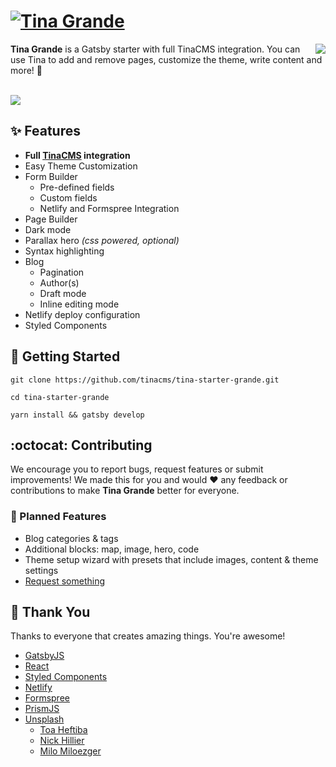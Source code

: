 # [![Tina Grande](https://res.cloudinary.com/forestry-demo/image/upload/h_40/v1573060726/tina-grande-wordmark.png)](https://tina-starter-grande.netlify.com/)

<img src="https://res.cloudinary.com/forestry-demo/image/upload/w_40/v1573151455/grande-cup.png" align="right" style="margin-left:15px;" />

**Tina Grande** is a Gatsby starter with full TinaCMS integration. You can use Tina to add and remove pages, customize the theme, write content and more! :tada:

<br />

<img src="https://res.cloudinary.com/forestry-demo/video/upload/w_700/v1573145194/Tina_Grande_Alpha_Demo_1_-_Encoded.gif" align="center" />

<br />

## :sparkles: Features

- **Full [TinaCMS](http://tinacms.org) integration**
- Easy Theme Customization
- Form Builder
  - Pre-defined fields
  - Custom fields
  - Netlify and Formspree Integration
- Page Builder
- Dark mode
- Parallax hero _(css powered, optional)_
- Syntax highlighting
- Blog
  - Pagination
  - Author(s)
  - Draft mode
  - Inline editing mode
- Netlify deploy configuration
- Styled Components

## :memo: Getting Started

```
git clone https://github.com/tinacms/tina-starter-grande.git

cd tina-starter-grande

yarn install && gatsby develop
```

## :octocat: Contributing

We encourage you to report bugs, request features or submit improvements! We made this for you and would :heart: any feedback or contributions to make **Tina Grande** better for everyone.

### :crystal_ball: Planned Features

- Blog categories & tags
- Additional blocks: map, image, hero, code
- Theme setup wizard with presets that include images, content & theme settings
- [Request something](https://github.com/tinacms/tina-starter-grande/issues/new)

## :clap: Thank You

Thanks to everyone that creates amazing things. You're awesome!

- [GatsbyJS](https://gatsbyjs.org)
- [React](https://reactjs.org/)
- [Styled Components](https://www.styled-components.com/)
- [Netlify](https://www.netlify.com)
- [Formspree](https://formspree.io/)
- [PrismJS](https://prismjs.com/)
- [Unsplash](https://unsplash.com)
  - [Toa Heftiba](https://unsplash.com/@heftiba)
  - [Nick Hillier](https://unsplash.com/@nhillier)
  - [Milo Miloezger](https://unsplash.com/@miloezger)
